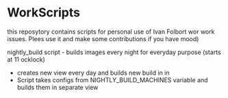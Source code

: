 # WorkScripts
this reposytory contains scripts for personal use of Ivan Folbort wor work issues. Plees use it and make some contributions if you have mood)

nightly_build script - builds images every night for everyday purpose (starts at 11 ocklock)
- creates new view every day and builds new build in in
- Script takes configs from NIGHTLY_BUILD_MACHINES variable and builds them in separate view 
